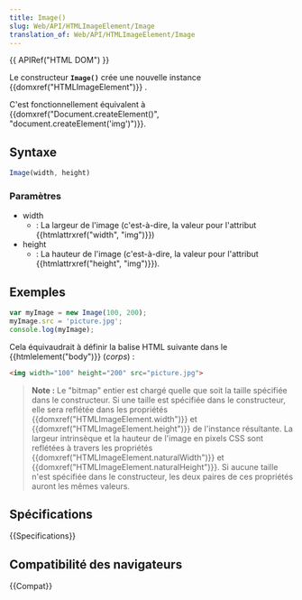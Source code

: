 ```yaml
---
title: Image()
slug: Web/API/HTMLImageElement/Image
translation_of: Web/API/HTMLImageElement/Image
---
```


{{ APIRef("HTML DOM") }}

Le constructeur **`Image()`** crée une nouvelle instance {{domxref("HTMLImageElement")}} .

C'est fonctionnellement équivalent à {{domxref("Document.createElement()", "document.createElement('img')")}}.

## Syntaxe

```js
Image(width, height)
```

### Paramètres

- width
  - : La largeur de l'image (c'est-à-dire, la valeur pour l'attribut {{htmlattrxref("width", "img")}})
- height
  - : La hauteur de l'image (c'est-à-dire, la valeur pour l'attribut {{htmlattrxref("height", "img")}}).

## Exemples

```js
var myImage = new Image(100, 200);
myImage.src = 'picture.jpg';
console.log(myImage);
```

Cela équivaudrait à définir la balise HTML suivante dans le {{htmlelement("body")}} (_corps_) :

```html
<img width="100" height="200" src="picture.jpg">
```

> **Note :** Le "bitmap" entier est chargé quelle que soit la taille spécifiée dans le constructeur. Si une taille est spécifiée dans le constructeur, elle sera reflétée dans les propriétés {{domxref("HTMLImageElement.width")}} et {{domxref("HTMLImageElement.height")}} de l'instance résultante. La largeur intrinsèque et la hauteur de l'image en pixels CSS sont reflétées à travers les propriétés {{domxref("HTMLImageElement.naturalWidth")}} et {{domxref("HTMLImageElement.naturalHeight")}}. Si aucune taille n'est spécifiée dans le constructeur, les deux paires de ces propriétés auront les mêmes valeurs.

## Spécifications

{{Specifications}}

## Compatibilité des navigateurs

{{Compat}}
